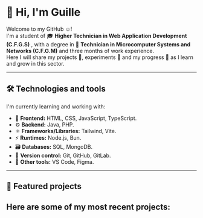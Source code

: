 # 👋 Hi, I'm Guille
Welcome to my GitHub ☺️!  
I'm a student of 🎓 **Higher Technician in Web Application Development (C.F.G.S)** , with a degree in 📜 **Technician in Microcomputer Systems and Networks (C.F.G.M)** and three months of work experience.  
Here I will share my projects 📂, experiments 🧪 and my progress 🚀 as I learn and grow in this sector.

---
## 🛠️ Technologies and tools
I'm currently learning and working with:
- 🎨 **Frontend:** HTML, CSS, JavaScript, TypeScript.
- ⚙️ **Backend:** Java, PHP.
- ⚛️ **Frameworks/Libraries:** Tailwind, Vite.
- ⚡ **Runtimes:** Node.js, Bun.
- 🗃️ **Databases:** SQL, MongoDB.
- 🌲 **Version control:** Git, GitHub, GitLab.
- 🧰 **Other tools:** VS Code, Figma.
---

## 📂 Featured projects
Here are some of my most recent projects:
---
